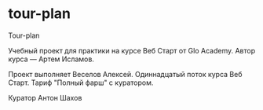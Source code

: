 # tour-plan

Tour-plan

Учебный проект для практики на курсе Веб Старт от Glo Academy. Автор курса — Артем Исламов.

Проект выполняет
Веселов Алексей. Одиннадцатый поток курса Веб Старт. Тариф "Полный фарш" с куратором.

Куратор
Антон Шахов
